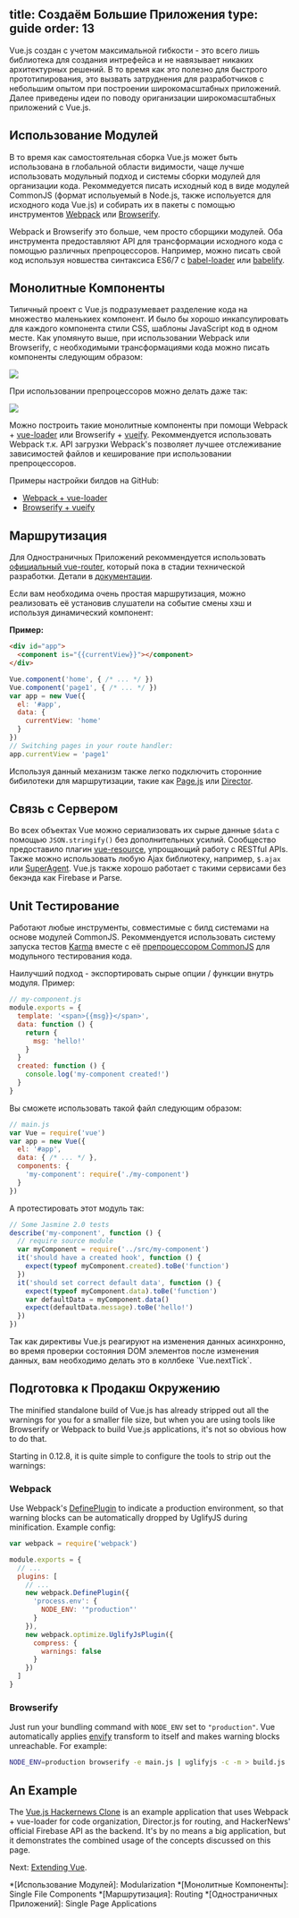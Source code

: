 title: Создаём Большие Приложения
type: guide
order: 13
---

Vue.js создан с учетом максимальной гибкости - это всего лишь библиотека для создания интрефейса и не навязывает никаких архитектурных решений. В то время как это полезно для быстрого прототипирования, это вызвать затруднения для разработчиков с небольшим опытом при построении широкомасштабных приложений. Далее приведены идеи по поводу ориганизации широкомасштабных приложений с Vue.js.

## Использование Модулей

В то время как самостоятельная сборка Vue.js может быть использована в глобальной области видимости, чаще лучше использовать модульный подход и системы сборки модулей для организации кода. Рекоммедуется писать исходный код в виде модулей CommonJS (формат испольуемый в Node.js, также испольуется для исходного кода Vue.js) и собирать их в пакеты с помощью инструментов [Webpack](http://webpack.github.io/) или [Browserify](http://browserify.org/).

Webpack и Browserify это больше, чем просто сборщики модулей. Оба инструмента предоставляют API для трансформации исходного кода с помощью различных препроцессоров. Например, можно писать свой код используя новшества синтаксиса ES6/7 с [babel-loader](https://github.com/babel/babel-loader) или [babelify](https://github.com/babel/babelify).

## Монолитные Компоненты

Типичный проект с Vue.js подразумевает разделение кода на множество маленькиех компонент. И было бы хорошо инкапсулировать для каждого компонента стили CSS, шаблоны JavaScript код в одном месте. Как упомянуто  выше, при использовании Webpack или Browserify, с необходимыми трансформациями кода можно писать компоненты следующим образом:

<img src="images/vue-component.png">

При использовании препроцессоров можно делать даже так:

<img src="images/vue-component-with-pre-processors.png">

Можно построить такие монолитные компоненты при помощи Webpack + [vue-loader](https://github.com/vuejs/vue-loader) или Browserify + [vueify](https://github.com/vuejs/vueify). Рекоммендуется использовать Webpack т.к. API загрузки Webpack's позволяет лучшее отслеживание зависимостей файлов и кеширование при использовании препроцессоров.

Примеры настройки билдов на GitHub:

- [Webpack + vue-loader](https://github.com/vuejs/vue-loader-example)
- [Browserify + vueify](https://github.com/vuejs/vueify-example)

## Маршрутизация

Для Одностраничных Приложений рекоммендуется использовать [официальный vue-router](https://github.com/vuejs/vue-router), который пока в стадии технической разработки. Детали в [документации](http://vuejs.github.io/vue-router/).

Если вам необходима очень простая маршрутизация, можно реализовать её установив слушатели на событие смены хэш и используя динамический компонент:

**Пример:**

``` html
<div id="app">
  <component is="{{currentView}}"></component>
</div>
```

``` js
Vue.component('home', { /* ... */ })
Vue.component('page1', { /* ... */ })
var app = new Vue({
  el: '#app',
  data: {
    currentView: 'home'
  }
})
// Switching pages in your route handler:
app.currentView = 'page1'
```

Используя данный механизм также легко подключить сторонние бибилотеки для маршрутизации, такие как [Page.js](https://github.com/visionmedia/page.js) или [Director](https://github.com/flatiron/director).

## Связь с Сервером

Во всех объектах Vue можно сериализовать их сырые данные `$data` с помощью `JSON.stringify()` без дополнительных усилий. Сообщество предоставило плагин [vue-resource](https://github.com/vuejs/vue-resource), упрощающий работу с RESTful APIs. Также можно использовать любую Ajax библиотеку, например, `$.ajax` или [SuperAgent](https://github.com/visionmedia/superagent). Vue.js также хорошо работает с такими сервисами без бекэнда как Firebase и Parse.

## Unit Тестирование

Работают любые инструменты, совместимые с билд системами на основе модулей CommonJS. Рекоммендуется использовать систему запуска тестов [Karma](http://karma-runner.github.io/0.12/index.html) вместе с её [препроцессором CommonJS](https://github.com/karma-runner/karma-commonjs) для модульного тестирования кода.

Наилучший подход - экспортировать сырые опции / функции внутрь модуля. Пример:

``` js
// my-component.js
module.exports = {
  template: '<span>{{msg}}</span>',
  data: function () {
    return {
      msg: 'hello!'
    }
  }
  created: function () {
    console.log('my-component created!')
  }
}
```

Вы сможете использовать такой файл следующим образом:

``` js
// main.js
var Vue = require('vue')
var app = new Vue({
  el: '#app',
  data: { /* ... */ },
  components: {
    'my-component': require('./my-component')
  }
})
```

А протестировать этот модуль так:

``` js
// Some Jasmine 2.0 tests
describe('my-component', function () {  
  // require source module
  var myComponent = require('../src/my-component')
  it('should have a created hook', function () {
    expect(typeof myComponent.created).toBe('function')
  })
  it('should set correct default data', function () {
    expect(typeof myComponent.data).toBe('function')
    var defaultData = myComponent.data()
    expect(defaultData.message).toBe('hello!')
  })
})
```

<p class="tip">Так как директивы Vue.js реагируют на изменения данных асинхронно, во время проверки состояния DOM элементов после изменения данных, вам необходимо делать это в коллбеке `Vue.nextTick`.</p>

## Подготовка к Продакш Окружению

The minified standalone build of Vue.js has already stripped out all the warnings for you for a smaller file size, but when you are using tools like Browserify or Webpack to build Vue.js applications, it's not so obvious how to do that.

Starting in 0.12.8, it is quite simple to configure the tools to strip out the warnings:

### Webpack

Use Webpack's [DefinePlugin](http://webpack.github.io/docs/list-of-plugins.html#defineplugin) to indicate a production environment, so that warning blocks can be automatically dropped by UglifyJS during minification. Example config:

``` js
var webpack = require('webpack')

module.exports = {
  // ...
  plugins: [
    // ...
    new webpack.DefinePlugin({
      'process.env': {
        NODE_ENV: '"production"'
      }
    }),
    new webpack.optimize.UglifyJsPlugin({
      compress: {
        warnings: false
      }
    })
  ]
}
```

### Browserify

Just run your bundling command with `NODE_ENV` set to `"production"`. Vue automatically applies [envify](https://github.com/hughsk/envify) transform to itself and makes warning blocks unreachable. For example:

``` bash
NODE_ENV=production browserify -e main.js | uglifyjs -c -m > build.js
```

## An Example

The [Vue.js Hackernews Clone](https://github.com/yyx990803/vue-hackernews) is an example application that uses Webpack + vue-loader for code organization, Director.js for routing, and HackerNews' official Firebase API as the backend. It's by no means a big application, but it demonstrates the combined usage of the concepts discussed on this page.

Next: [Extending Vue](/guide/extending.html).

*[Использование Модулей]: Modularization
*[Монолитные Компоненты]: Single File Components
*[Маршрутизация]: Routing
*[Одностраничных Приложений]: Single Page Applications